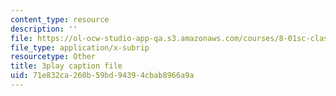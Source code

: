 ```yaml
---
content_type: resource
description: ''
file: https://ol-ocw-studio-app-qa.s3.amazonaws.com/courses/8-01sc-classical-mechanics-fall-2016/71e832ca260b59bd94394cbab8966a9a_VZm6mxu2xlk.vtt
file_type: application/x-subrip
resourcetype: Other
title: 3play caption file
uid: 71e832ca-260b-59bd-9439-4cbab8966a9a
---
```


